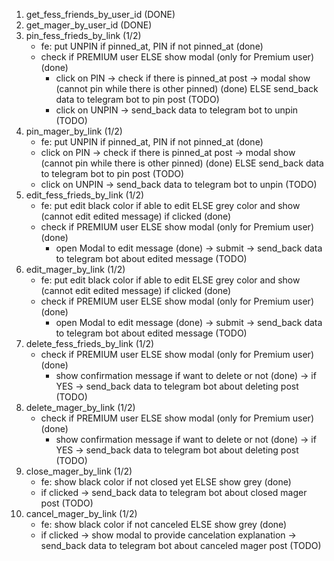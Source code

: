 1. get_fess_friends_by_user_id <!-- max last 20 data --> (DONE)
2. get_mager_by_user_id <!-- max last 20 data --> (DONE)
3. pin_fess_frieds_by_link (1/2)
    - fe: put UNPIN if pinned_at, PIN if not pinned_at (done)
    - check if PREMIUM user ELSE show modal (only for Premium user) (done)
        - click on PIN -> check if there is pinned_at post -> modal show (cannot pin while there is other pinned) (done) ELSE send_back data to telegram bot to pin post (TODO)
        - click on UNPIN -> send_back data to telegram bot to unpin (TODO)
4. pin_mager_by_link (1/2)
    - fe: put UNPIN if pinned_at, PIN if not pinned_at (done)
    - click on PIN -> check if there is pinned_at post -> modal show (cannot pin while there is other pinned) (done) ELSE send_back data to telegram bot to pin post (TODO)
    - click on UNPIN -> send_back data to telegram bot to unpin (TODO)
5. edit_fess_frieds_by_link (1/2)
    - fe: put edit black color if able to edit ELSE grey color and show (cannot edit edited message) if clicked (done)
    - check if PREMIUM user ELSE show modal (only for Premium user) (done)
        - open Modal to edit message (done) -> submit -> send_back data to telegram bot about edited message (TODO)
6. edit_mager_by_link (1/2)
    - fe: put edit black color if able to edit ELSE grey color and show (cannot edit edited message) if clicked (done)
    - check if PREMIUM user ELSE show modal (only for Premium user) (done)
        - open Modal to edit message (done) -> submit -> send_back data to telegram bot about edited message (TODO)
7. delete_fess_frieds_by_link (1/2)
    - check if PREMIUM user ELSE show modal (only for Premium user) (done)
        - show confirmation message if want to delete or not (done) -> if YES -> send_back data to telegram bot about deleting post (TODO)
8. delete_mager_by_link (1/2)
    - check if PREMIUM user ELSE show modal (only for Premium user) (done)
        - show confirmation message if want to delete or not (done) -> if YES -> send_back data to telegram bot about deleting post (TODO)
9. close_mager_by_link (1/2)
    - fe: show black color if not closed yet ELSE show grey (done)
    - if clicked -> send_back data to telegram bot about closed mager post (TODO)
10. cancel_mager_by_link (1/2)
    - fe: show black color if not canceled ELSE show grey (done)
    - if clicked -> show modal to provide cancelation explanation -> send_back data to telegram bot about canceled mager post (TODO)